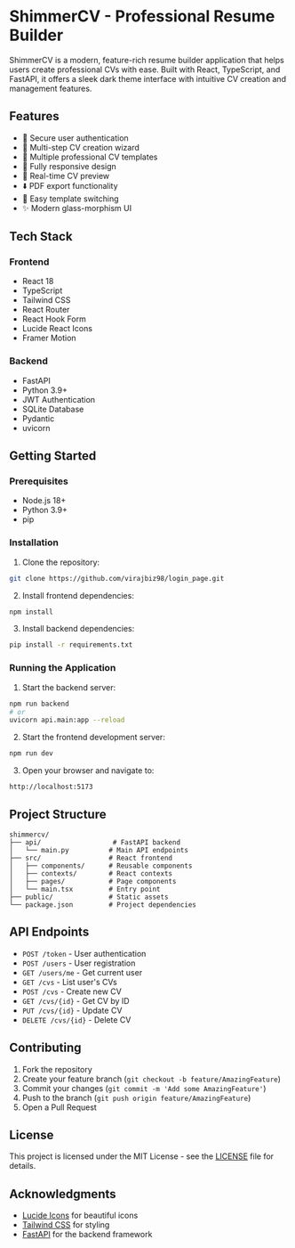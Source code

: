 # ShimmerCV - Professional Resume Builder

ShimmerCV is a modern, feature-rich resume builder application that helps users create professional CVs with ease. Built with React, TypeScript, and FastAPI, it offers a sleek dark theme interface with intuitive CV creation and management features.

## Features

- 🔐 Secure user authentication
- 📝 Multi-step CV creation wizard
- 🎨 Multiple professional CV templates
- 📱 Fully responsive design
- 🔄 Real-time CV preview
- ⬇️ PDF export functionality
- 🎯 Easy template switching
- ✨ Modern glass-morphism UI

## Tech Stack

### Frontend
- React 18
- TypeScript
- Tailwind CSS
- React Router
- React Hook Form
- Lucide React Icons
- Framer Motion

### Backend
- FastAPI
- Python 3.9+
- JWT Authentication
- SQLite Database
- Pydantic
- uvicorn

## Getting Started

### Prerequisites
- Node.js 18+
- Python 3.9+
- pip

### Installation

1. Clone the repository:
```bash
git clone https://github.com/virajbiz98/login_page.git

```

2. Install frontend dependencies:
```bash
npm install
```

3. Install backend dependencies:
```bash
pip install -r requirements.txt
```

### Running the Application

1. Start the backend server:
```bash
npm run backend
# or
uvicorn api.main:app --reload
```

2. Start the frontend development server:
```bash
npm run dev
```

3. Open your browser and navigate to:
```
http://localhost:5173
```

## Project Structure

```
shimmercv/
├── api/                  # FastAPI backend
│   └── main.py          # Main API endpoints
├── src/                 # React frontend
│   ├── components/      # Reusable components
│   ├── contexts/        # React contexts
│   ├── pages/           # Page components
│   └── main.tsx         # Entry point
├── public/              # Static assets
└── package.json         # Project dependencies
```

## API Endpoints

- `POST /token` - User authentication
- `POST /users` - User registration
- `GET /users/me` - Get current user
- `GET /cvs` - List user's CVs
- `POST /cvs` - Create new CV
- `GET /cvs/{id}` - Get CV by ID
- `PUT /cvs/{id}` - Update CV
- `DELETE /cvs/{id}` - Delete CV

## Contributing

1. Fork the repository
2. Create your feature branch (`git checkout -b feature/AmazingFeature`)
3. Commit your changes (`git commit -m 'Add some AmazingFeature'`)
4. Push to the branch (`git push origin feature/AmazingFeature`)
5. Open a Pull Request

## License

This project is licensed under the MIT License - see the [LICENSE](LICENSE) file for details.

## Acknowledgments

- [Lucide Icons](https://lucide.dev) for beautiful icons
- [Tailwind CSS](https://tailwindcss.com) for styling
- [FastAPI](https://fastapi.tiangolo.com) for the backend framework
